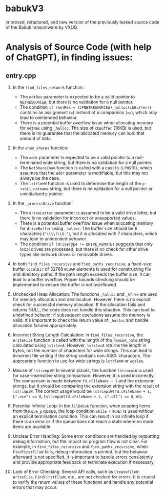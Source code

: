 # babukV3
 Improved, refactored, and new version of the previously leaked source code of the Babuk ransomware by VXUG. 


# Analysis of Source Code (with help of ChatGPT), in finding issues: 
## entry.cpp
1. In the `find_files_network` function:
   - The `netRes` parameter is expected to be a valid pointer to `NETRESOURCEW`, but there is no validation for a null pointer.
   - The condition `if (netRes = (LPNETRESOURCEW)_halloc(cbBuffer))` contains an assignment (`=`) instead of a comparison (`==`), which may lead to unintended behavior.
   - There is a potential buffer overflow issue when allocating memory for `netRes` using `_halloc`. The size of `cbBuffer` (16KB) is used, but there is no guarantee that the allocated memory can hold that amount of data.

2. In the `enum_shares` function:
   - The `addr` parameter is expected to be a valid pointer to a null-terminated wide string, but there is no validation for a null pointer.
   - The `NetShareEnum` function is called with a cast to `(LPWSTR)`, which assumes that the `addr` parameter is modifiable, but this may not always be the case.
   - The `lstrlenW` function is used to determine the length of the `p->shi1_netname` string, but there is no validation for a null pointer or uninitialized `p` pointer.

3. In the `_processDrive` function:
   - The `driveLetter` parameter is assumed to be a valid drive letter, but there is no validation for incorrect or unsupported values.
   - There is a potential buffer overflow issue when allocating memory for `driveBuffer` using `_halloc`. The buffer size should be 6 characters (`"\\\\?\\X:"`), but it is allocated with 7 characters, which may lead to unintended behavior.
   - The condition `if (driveType != DRIVE_REMOTE)` suggests that only local drives are processed, but there is no check for other drive types like network drives or removable drives.

4. In both `find_files_recursive` and `find_paths_recursive`, a fixed-size buffer `localDir` of 32768 `WCHAR` elements is used for constructing file and directory paths. If the path length exceeds the buffer size, it can lead to a buffer overflow. Proper bounds checking should be implemented to ensure the buffer is not overflowed.

5. Unchecked Heap Allocation: The functions `_halloc` and `_hfree` are used for memory allocation and deallocation. However, there is no explicit check for successful memory allocation. If the allocation fails and returns NULL, the code does not handle this situation. This can lead to undefined behavior if subsequent operations assume the memory is valid. It's important to check the return value of `_halloc` and handle allocation failures appropriately.

6. Incorrect String Length Calculation: In `find_files_recursive`, the `WriteFile` function is called with the length of the `ransom_note` string calculated using `lstrlenA`. However, `lstrlenA` returns the length in bytes, not the number of characters for wide strings. This can lead to incorrect file writing if the string contains non-ASCII characters. The appropriate function to use for wide strings is `lstrlenW` or `wcslen`.

7. Misuse of `lstrcmpiW`: In several places, the function `lstrcmpiW` is used for case-insensitive string comparison. However, it is used incorrectly. The comparison is made between `fd.cFileName + i` and the extension strings, but it should be comparing the extension string with the result of `lstrcmpiW`. The correct usage would be `lstrcmpiW(fd.cFileName + i, L".exe") == 0`, `lstrcmpiW(fd.cFileName + i, L".dll") == 0`, etc.

8. Potential Infinite Loop: In the `lilBabuk` function, when popping items from the `que_p` queue, the loop condition `while (TRUE)` is used without an explicit termination condition. This can result in an infinite loop if there is an error or if the queue does not reach a state where no more items are available.

9. Unclear Error Handling: Some error conditions are handled by outputting debug information, but the impact on program flow is not clear. For example, in `find_files_recursive` and `find_paths_recursive`, when `FindFirstFileW` fails, debug information is printed, but the behavior afterward is not specified. It is important to handle errors consistently and provide appropriate feedback or terminate execution if necessary.

10. Lack of Error Checking: Several API calls, such as `CreateFileW`, `WriteFile`, `FindFirstFileW`, etc., are not checked for errors. It is crucial to verify the return values of these functions and handle any potential errors that may occur.
